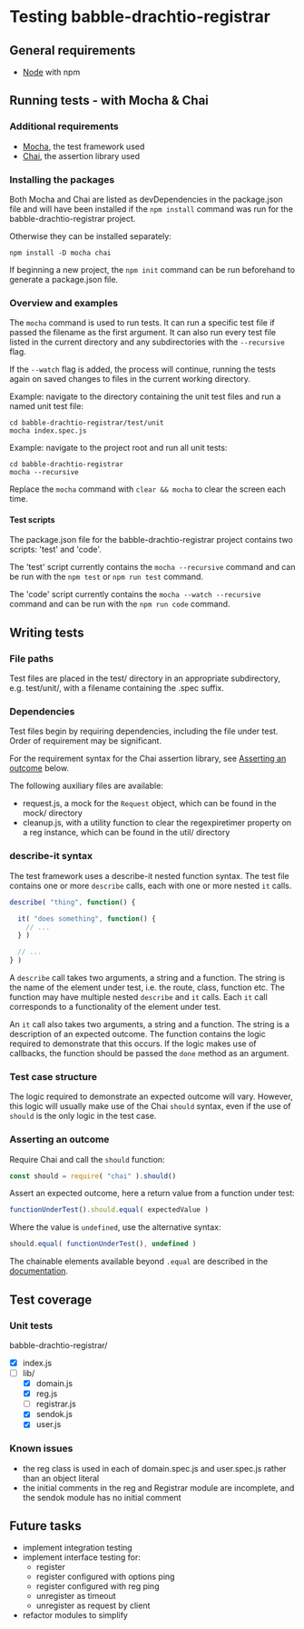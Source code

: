 # Testing babble-drachtio-registrar

## General requirements

- [Node](https://nodejs.org/en/download/) with npm

## Running tests - with Mocha & Chai

### Additional requirements

- [Mocha](https://mochajs.org/), the test framework used
- [Chai](https://www.chaijs.com/), the assertion library used

### Installing the packages

Both Mocha and Chai are listed as devDependencies in the package.json file and will have been installed if the `npm install` command was run for the babble-drachtio-registrar project.

Otherwise they can be installed separately:

```shell
npm install -D mocha chai
```

If beginning a new project, the `npm init` command can be run beforehand to generate a package.json file.

### Overview and examples

The `mocha` command is used to run tests. It can run a specific test file if passed the filename as the first argument. It can also run every test file listed in the current directory and any subdirectories with the `--recursive` flag.

If the `--watch` flag is added, the process will continue, running the tests again on saved changes to files in the current working directory.

Example: navigate to the directory containing the unit test files and run a named unit test file:

```shell
cd babble-drachtio-registrar/test/unit
mocha index.spec.js
```

Example: navigate to the project root and run all unit tests:

```shell
cd babble-drachtio-registrar
mocha --recursive
```

Replace the `mocha` command with `clear && mocha` to clear the screen each time.

#### Test scripts

The package.json file for the babble-drachtio-registrar project contains two scripts: 'test' and 'code'.

The 'test' script currently contains the `mocha --recursive` command and can be run with the `npm test` or `npm run test` command.

The 'code' script currently contains the `mocha --watch --recursive` command and can be run with the `npm run code` command.

## Writing tests

### File paths

Test files are placed in the test/ directory in an appropriate subdirectory, e.g. test/unit/, with a filename containing the .spec suffix.

### Dependencies

Test files begin by requiring dependencies, including the file under test. Order of requirement may be significant.

For the requirement syntax for the Chai assertion library, see [Asserting an outcome](#asserting-an-outcome) below.

The following auxiliary files are available:

- request.js, a mock for the `Request` object, which can be found in the mock/ directory
- cleanup.js, with a utility function to clear the regexpiretimer property on a reg instance, which can be found in the util/ directory

### describe-it syntax

The test framework uses a describe-it nested function syntax. The test file contains one or more `describe` calls, each with one or more nested `it` calls.

```js
describe( "thing", function() {

  it( "does something", function() {
    // ...
  } )

  // ...
} )
```

A `describe` call takes two arguments, a string and a function. The string is the name of the element under test, i.e. the route, class, function etc. The function may have multiple nested `describe` and `it` calls. Each `it` call corresponds to a functionality of the element under test.

An `it` call also takes two arguments, a string and a function. The string is a description of an expected outcome. The function contains the logic required to demonstrate that this occurs. If the logic makes use of callbacks, the function should be passed the `done` method as an argument.

### Test case structure

The logic required to demonstrate an expected outcome will vary. However, this logic will usually make use of the Chai `should` syntax, even if the use of `should` is the only logic in the test case.

### Asserting an outcome

Require Chai and call the `should` function:

```js
const should = require( "chai" ).should()
```

Assert an expected outcome, here a return value from a function under test:

```js
functionUnderTest().should.equal( expectedValue )
```

Where the value is `undefined`, use the alternative syntax:

```js
should.equal( functionUnderTest(), undefined )
```

The chainable elements available beyond `.equal` are described in the [documentation](https://www.chaijs.com/api/bdd/).

## Test coverage

### Unit tests

babble-drachtio-registrar/

- [x] index.js
- [ ] lib/
  - [x] domain.js
  - [x] reg.js
  - [ ] registrar.js
  - [x] sendok.js
  - [x] user.js

### Known issues

- the reg class is used in each of domain.spec.js and user.spec.js rather than an object literal
- the initial comments in the reg and Registrar module are incomplete, and the sendok module has no initial comment

## Future tasks

- implement integration testing
- implement interface testing for:
  - register
  - register configured with options ping
  - register configured with reg ping
  - unregister as timeout
  - unregister as request by client
- refactor modules to simplify

